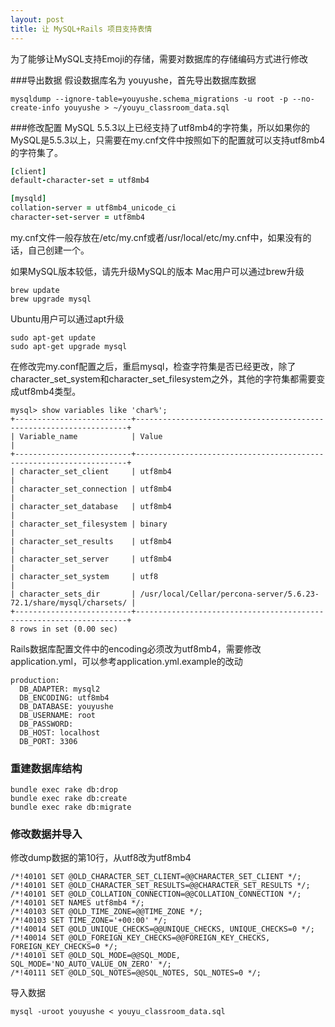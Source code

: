 ```yaml
---
layout: post
title: 让 MySQL+Rails 项目支持表情
---
```


为了能够让MySQL支持Emoji的存储，需要对数据库的存储编码方式进行修改

###导出数据
假设数据库名为 youyushe，首先导出数据库数据

```
mysqldump --ignore-table=youyushe.schema_migrations -u root -p --no-create-info youyushe > ~/youyu_classroom_data.sql
```

###修改配置
MySQL 5.5.3以上已经支持了utf8mb4的字符集，所以如果你的MySQL是5.5.3以上，只需要在my.cnf文件中按照如下的配置就可以支持utf8mb4的字符集了。

```ruby
[client]
default-character-set = utf8mb4

[mysqld]
collation-server = utf8mb4_unicode_ci
character-set-server = utf8mb4
```
my.cnf文件一般存放在/etc/my.cnf或者/usr/local/etc/my.cnf中，如果没有的话，自己创建一个。

如果MySQL版本较低，请先升级MySQL的版本
Mac用户可以通过brew升级

```
brew update
brew upgrade mysql
```

Ubuntu用户可以通过apt升级

```
sudo apt-get update
sudo apt-get upgrade mysql
```

在修改完my.conf配置之后，重启mysql，检查字符集是否已经更改，除了character_set_system和character_set_filesystem之外，其他的字符集都需要变成utf8mb4类型。

```
mysql> show variables like 'char%';
+--------------------------+--------------------------------------------------------------------+
| Variable_name            | Value                                                              |
+--------------------------+--------------------------------------------------------------------+
| character_set_client     | utf8mb4                                                            |
| character_set_connection | utf8mb4                                                            |
| character_set_database   | utf8mb4                                                            |
| character_set_filesystem | binary                                                             |
| character_set_results    | utf8mb4                                                            |
| character_set_server     | utf8mb4                                                            |
| character_set_system     | utf8                                                               |
| character_sets_dir       | /usr/local/Cellar/percona-server/5.6.23-72.1/share/mysql/charsets/ |
+--------------------------+--------------------------------------------------------------------+
8 rows in set (0.00 sec)
```

Rails数据库配置文件中的encoding必须改为utf8mb4，需要修改application.yml，可以参考application.yml.example的改动

```
production:
  DB_ADAPTER: mysql2
  DB_ENCODING: utf8mb4
  DB_DATABASE: youyushe
  DB_USERNAME: root
  DB_PASSWORD:
  DB_HOST: localhost
  DB_PORT: 3306
```
### 重建数据库结构

```
bundle exec rake db:drop
bundle exec rake db:create
bundle exec rake db:migrate

```

### 修改数据并导入

修改dump数据的第10行，从utf8改为utf8mb4

```
/*!40101 SET @OLD_CHARACTER_SET_CLIENT=@@CHARACTER_SET_CLIENT */;
/*!40101 SET @OLD_CHARACTER_SET_RESULTS=@@CHARACTER_SET_RESULTS */;
/*!40101 SET @OLD_COLLATION_CONNECTION=@@COLLATION_CONNECTION */;
/*!40101 SET NAMES utf8mb4 */;
/*!40103 SET @OLD_TIME_ZONE=@@TIME_ZONE */;
/*!40103 SET TIME_ZONE='+00:00' */;
/*!40014 SET @OLD_UNIQUE_CHECKS=@@UNIQUE_CHECKS, UNIQUE_CHECKS=0 */;
/*!40014 SET @OLD_FOREIGN_KEY_CHECKS=@@FOREIGN_KEY_CHECKS, FOREIGN_KEY_CHECKS=0 */;
/*!40101 SET @OLD_SQL_MODE=@@SQL_MODE, SQL_MODE='NO_AUTO_VALUE_ON_ZERO' */;
/*!40111 SET @OLD_SQL_NOTES=@@SQL_NOTES, SQL_NOTES=0 */;
```

导入数据

```
mysql -uroot youyushe < youyu_classroom_data.sql
```